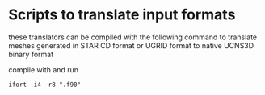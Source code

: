 # Scripts to translate input formats

these translators can be compiled with the following command to translate meshes generated in STAR CD format or UGRID format 
to native UCNS3D binary format

compile with and run

```
ifort -i4 -r8 ".f90"
```
